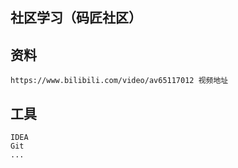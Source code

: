 ## 社区学习（码匠社区）

## 资料
    https://www.bilibili.com/video/av65117012 视频地址

## 工具
    IDEA
    Git
    ...